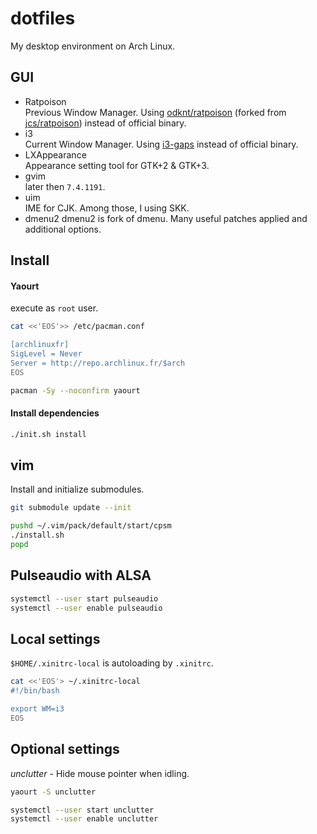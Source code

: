 # dotfiles

My desktop environment on Arch Linux.

## GUI

- Ratpoison  
    Previous Window Manager. Using [odknt/ratpoison](https://github.com/odknt/ratpoison) (forked from [jcs/ratpoison](https://github.com/jcs/ratpoison)) instead of official binary.
- i3  
    Current Window Manager. Using [i3-gaps](https://github.com/Airblader/i3) instead of official binary.
- LXAppearance  
    Appearance setting tool for GTK+2 & GTK+3.
- gvim  
    later then `7.4.1191`.
- uim  
    IME for CJK. Among those, I using SKK.
- dmenu2
    dmenu2 is fork of dmenu. Many useful patches applied and additional options.

## Install

#### Yaourt

execute as `root` user.

```sh
cat <<'EOS'>> /etc/pacman.conf

[archlinuxfr]
SigLevel = Never
Server = http://repo.archlinux.fr/$arch
EOS

pacman -Sy --noconfirm yaourt
```

#### Install dependencies

```sh
./init.sh install
```

## vim

Install and initialize submodules.

```sh
git submodule update --init

pushd ~/.vim/pack/default/start/cpsm
./install.sh
popd
```

## Pulseaudio with ALSA

```sh
systemctl --user start pulseaudio
systemctl --user enable pulseaudio
```

## Local settings

`$HOME/.xinitrc-local` is autoloading by `.xinitrc`.

```sh
cat <<'EOS'> ~/.xinitrc-local
#!/bin/bash

export WM=i3
EOS
```

## Optional settings

*unclutter* - Hide mouse pointer when idling.

```sh
yaourt -S unclutter

systemctl --user start unclutter
systemctl --user enable unclutter
```
